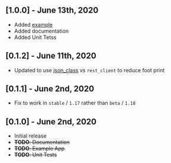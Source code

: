 ## [1.0.0] - June 13th, 2020

* Added [example](http://github.com/peiffer-innovations/json_theme/example)
* Added documentation
* Added Unit Tetss


## [0.1.2] - June 11th, 2020

* Updated to use [json_class](https://pub.dev/packages/json_class) vs `rest_client` to reduce foot print


## [0.1.1] - June 2nd, 2020

* Fix to work in `stable` / `1.17` rather than `beta` / `1.18`


## [0.1.0] - June 2nd, 2020

* Initial release
* ~~**TODO**: Documentation~~
* ~~**TODO**: Example App~~
* ~~**TODO**: Unit Tests~~